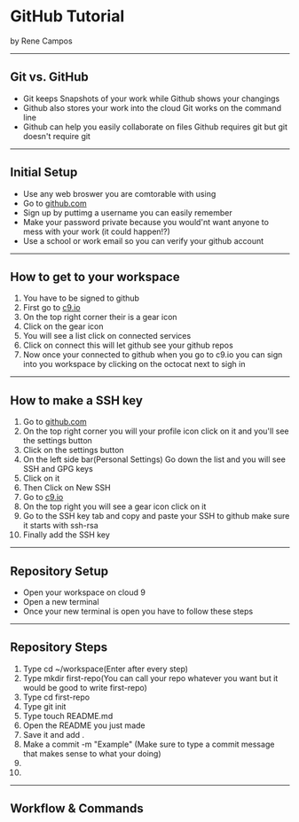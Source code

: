 # GitHub Tutorial

by Rene Campos

---
## Git vs. GitHub
* Git keeps Snapshots of your work while Github shows your changings
* Github also stores your work into the cloud Git works on the command line
* Github can help you easily collaborate on files Github requires git but git doesn't require git 


---
## Initial Setup
* Use any web broswer you are comtorable with using 
* Go to [github.com](github.com)
* Sign up by puttimg a username you can easily remember 
* Make your password private because you would'nt want anyone to mess with your work (it could happen!?)
* Use a school or work email so you can verify your github account 


---
## How to get to your workspace
1. You have to be signed to github
2. First go to [c9.io](c9.io)
3. On the top right corner their is a gear icon
4. Click on the gear icon
5. You will see a list click on connected services 
6. Click on connect this will let github see your github repos
7. Now once your connected to github when you go to c9.io you can sign into you workspace by clicking on the octocat next to sigh in

---
## How to make a SSH key
1. Go to [github.com](github.com)
2. On the top right corner you will your profile icon click on it and you'll see the settings button
3. Click on the settings button
4. On the left side bar(Personal Settings) Go down the list and you will see SSH and GPG keys
5. Click on it
6. Then Click on New SSH
7. Go to [c9.io](c9.io)
8. On the top right you will see a gear icon click on it
9. Go to the SSH key tab and copy and paste your SSH to github make sure it starts with ssh-rsa
10. Finally add the SSH key
  

---
## Repository Setup
* Open your workspace on cloud 9
* Open a new terminal
* Once your new terminal is open you have to follow these steps

---
## Repository Steps
1. Type cd ~/workspace(Enter after every step)
2. Type mkdir first-repo(You can call your repo whatever you want but it would be good to write first-repo)
3. Type cd first-repo
4. Type git init
5. Type touch README.md
6. Open the README you just made
7. Save it and add .
8. Make a commit -m "Example" (Make sure to type a commit message that makes sense to what your doing)
9. 
9. 

---
## Workflow & Commands